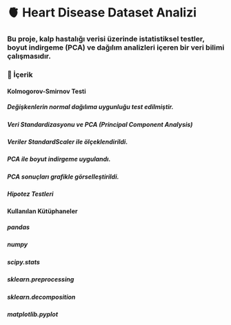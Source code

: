 # 🫀 Heart Disease Dataset Analizi
### Bu proje, kalp hastalığı verisi üzerinde istatistiksel testler, boyut indirgeme (PCA) ve dağılım analizleri içeren bir veri bilimi çalışmasıdır.
### 📁 İçerik
#### Kolmogorov-Smirnov Testi
##### Değişkenlerin normal dağılıma uygunluğu test edilmiştir.
##### Veri Standardizasyonu ve PCA (Principal Component Analysis)
##### Veriler StandardScaler ile ölçeklendirildi.
##### PCA ile boyut indirgeme uygulandı.
##### PCA sonuçları grafikle görselleştirildi.
##### Hipotez Testleri
#### Kullanılan Kütüphaneler
##### pandas
##### numpy
##### scipy.stats
##### sklearn.preprocessing
##### sklearn.decomposition
##### matplotlib.pyplot

